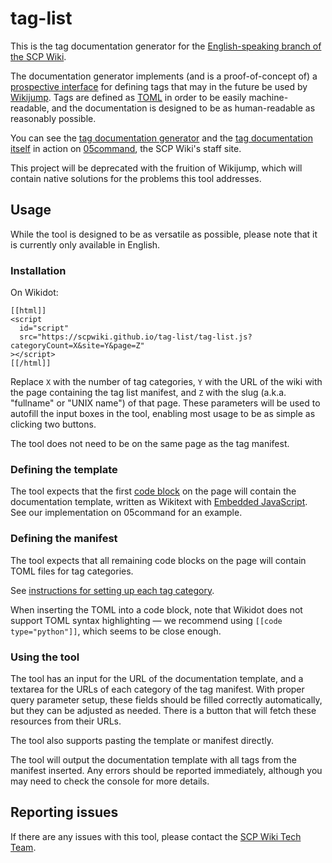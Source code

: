 # tag-list

This is the tag documentation generator for the [English-speaking branch of the
SCP Wiki](https://scpwiki.com/).

The documentation generator implements (and is a proof-of-concept of) a
[prospective interface](src/tags/README.md) for defining tags that may in the
future be used by [Wikijump](https://github.com/scpwiki/wikijump/). Tags are
defined as [TOML](https://toml.io/) in order to be easily machine-readable, and
the documentation is designed to be as human-readable as reasonably possible.

You can see the [tag documentation
generator](http://05command.wikidot.com/tag-list-manifest) and the [tag
documentation itself](http://05command.wikidot.com/tech-hub-tag-list) in action
on [05command](http://05command.wikidot.com/), the SCP Wiki's staff site.

This project will be deprecated with the fruition of Wikijump, which will
contain native solutions for the problems this tool addresses.

## Usage

While the tool is designed to be as versatile as possible, please note that it
is currently only available in English.

### Installation

On Wikidot:

```
[[html]]
<script
  id="script"
  src="https://scpwiki.github.io/tag-list/tag-list.js?categoryCount=X&site=Y&page=Z"
></script>
[[/html]]
```

Replace `X` with the number of tag categories, `Y` with the URL of the wiki
with the page containing the tag list manifest, and `Z` with the slug (a.k.a.
"fullname" or "UNIX name") of that page. These parameters will be used to
autofill the input boxes in the tool, enabling most usage to be as simple as
clicking two buttons.

The tool does not need to be on the same page as the tag manifest.

### Defining the template

The tool expects that the first [code
block](https://www.wikidot.com/doc-wiki-syntax:code-blocks) on the page will
contain the documentation template, written as Wikitext with [Embedded
JavaScript](https://ejs.co/). See our implementation on 05command for an
example.

### Defining the manifest

The tool expects that all remaining code blocks on the page will contain TOML
files for tag categories.

See [instructions for setting up each tag category](src/tags/README.md).

When inserting the TOML into a code block, note that Wikidot does not support
TOML syntax highlighting &mdash; we recommend using `[[code type="python"]]`,
which seems to be close enough.

### Using the tool

The tool has an input for the URL of the documentation template, and a textarea
for the URLs of each category of the tag manifest. With proper query parameter
setup, these fields should be filled correctly automatically, but they can be
adjusted as needed. There is a button that will fetch these resources from
their URLs.

The tool also supports pasting the template or manifest
directly.

The tool will output the documentation template with all tags from the manifest
inserted. Any errors should be reported immediately, although you may need to
check the console for more details.

## Reporting issues

If there are any issues with this tool, please contact the [SCP Wiki Tech
Team](http://05command.wikidot.com/technical-staff-main).
